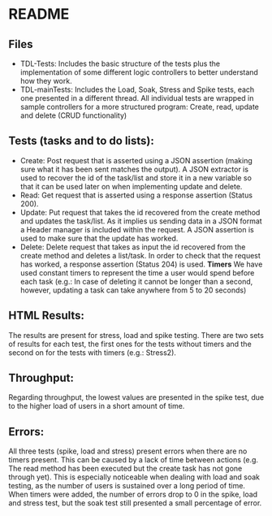 # README

## Files
-	TDL-Tests: Includes the basic structure of the tests plus the implementation of some different logic controllers to better understand how they work.
-	TDL-mainTests: Includes the Load, Soak, Stress and Spike tests, each one presented in a different thread. All individual tests are wrapped in sample controllers for a more structured program: Create, read, update and delete (CRUD functionality)

## Tests (tasks and to do lists):
-	Create: Post request that is asserted using a JSON assertion (making sure what it has been sent matches the output). A JSON extractor is used to recover the id of the task/list and store it in a new variable so that it can be used later on when implementing update and delete.
-	Read: Get request that is asserted using a response assertion (Status 200).
-	Update: Put request that takes the id recovered from the create method and updates the task/list. As it implies us sending data in a JSON format a Header manager is included within the request. A JSON assertion is used to make sure that the update has worked.
-	Delete: Delete request that takes as input the id recovered from the create method and deletes a list/task. In order to check that the request has worked, a response assertion (Status 204) is used.
**Timers** We have used constant timers to represent the time a user would spend before each task (e.g.: In case of deleting it cannot be longer than a second, however, updating a task can take anywhere from 5 to 20 seconds)

## HTML Results: 
The results are present for stress, load and spike testing. There are two sets of results for each test, the first ones for the tests without timers and the second on for the tests with timers (e.g.: Stress2).

## Throughput: 
Regarding throughput, the lowest values are presented in the spike test, due to the higher load of users in a short amount of time. 

## Errors: 
All three tests (spike, load and stress) present errors when there are no timers present. This can be caused by a lack of time between actions (e.g. The read method has been executed but the create task has not gone through yet). This is especially noticeable when dealing with load and soak testing, as the number of users is sustained over a long period of time. When timers were added, the number of errors drop to 0 in the spike, load and stress test, but the soak test still presented a small percentage of error.
